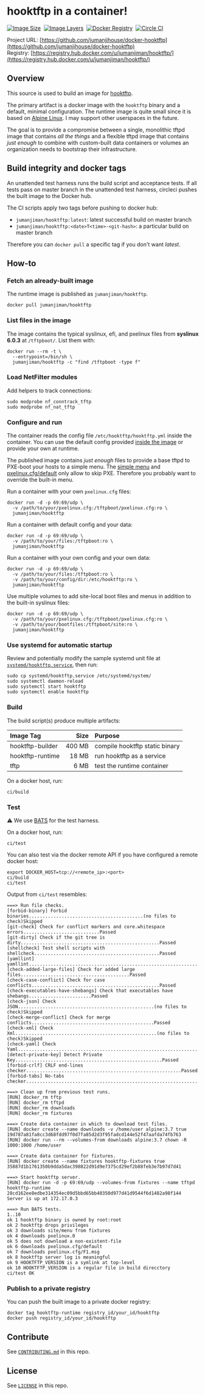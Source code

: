hooktftp in a container!
========================

[![Image Size](https://img.shields.io/imagelayers/image-size/jumanjiman/hooktftp/latest.svg)](https://imagelayers.io/?images=jumanjiman/hooktftp:latest 'View image size and layers')&nbsp;
[![Image Layers](https://img.shields.io/imagelayers/layers/jumanjiman/hooktftp/latest.svg)](https://imagelayers.io/?images=jumanjiman/hooktftp:latest 'View image size and layers')&nbsp;
[![Docker Registry](https://img.shields.io/docker/pulls/jumanjiman/hooktftp.svg)](https://registry.hub.docker.com/u/jumanjiman/hooktftp 'View on docker hub')&nbsp;
[![Circle CI](https://circleci.com/gh/jumanjihouse/docker-hooktftp.png?circle-token=5bf142a4f054bf78f7abd3f9f2ab553d054de414)](https://circleci.com/gh/jumanjihouse/docker-hooktftp/tree/master 'View CI builds')

Project URL: [https://github.com/jumanjihouse/docker-hooktftp](https://github.com/jumanjihouse/docker-hooktftp)
<br/>
Registry: [https://registry.hub.docker.com/u/jumanjiman/hooktftp/](https://registry.hub.docker.com/u/jumanjiman/hooktftp/)


Overview
--------

This source is used to build an image for
[hooktftp](https://github.com/tftp-go-team/hooktftp).

The primary artifact is a docker image with the `hooktftp` binary
and a default, minimal configuration.
The runtime image is quite small since it is based on
[Alpine Linux](https://www.alpinelinux.org/).
I may support other userspaces in the future.

The goal is to provide a compromise between a single, monolithic
tftpd image that contains *all the things* and a flexible tftpd
image that contains *just enough* to combine with custom-built
data containers or volumes an organization needs to bootstrap
their infrastructure.


Build integrity and docker tags
-------------------------------

An unattended test harness runs the build script and acceptance tests.
If all tests pass on master branch in the unattended test harness,
circleci pushes the built image to the Docker hub.

The CI scripts apply two tags before pushing to docker hub:

* `jumanjiman/hooktftp:latest`: latest successful build on master branch
* `jumanjiman/hooktftp:<date>T<time>-<git-hash>`: a particular build on master branch

Therefore you can `docker pull` a specific tag if you don't want *latest*.


How-to
------

### Fetch an already-built image

The runtime image is published as `jumanjiman/hooktftp`.

    docker pull jumanjiman/hooktftp


### List files in the image

The image contains the typical syslinux, efi, and pxelinux files
from **syslinux 6.0.3** at `/tftpboot/`.
List them with:

    docker run --rm -t \
      --entrypoint=/bin/sh \
      jumanjiman/hooktftp -c "find /tftpboot -type f"


### Load NetFilter modules

Add helpers to track connections:

    sudo modprobe nf_conntrack_tftp
    sudo modprobe nf_nat_tftp


### Configure and run

The container reads the config file `/etc/hooktftp/hooktftp.yml`
inside the container. You can use the default config provided
[inside the image](src/alpine/runtime/hooktftp.yml) or provide
your own at runtime.

The published image contains *just enough* files to provide
a base tftpd to PXE-boot your hosts to a simple menu.
The [simple menu](src/alpine/runtime/pxelinux.cfg/F1.msg) and
[pxelinux.cfg/default](src/alpine/runtime/pxelinux.cfg/default)
only allow to skip PXE.
Therefore you probably want to override the built-in menu.

Run a container with your own `pxelinux.cfg` files:

    docker run -d -p 69:69/udp \
      -v /path/to/your/pxelinux.cfg:/tftpboot/pxelinux.cfg:ro \
      jumanjiman/hooktftp

Run a container with default config and your data:

    docker run -d -p 69:69/udp \
      -v /path/to/your/files:/tftpboot:ro \
      jumanjiman/hooktftp

Run a container with your own config and your own data:

    docker run -d -p 69:69/udp \
      -v /path/to/your/files:/tftpboot:ro \
      -v /path/to/your/config/dir:/etc/hooktftp:ro \
      jumanjiman/hooktftp

Use multiple volumes to add site-local boot files and menus
in addition to the built-in syslinux files:

    docker run -d -p 69:69/udp \
      -v /path/to/your/pxelinux.cfg:/tftpboot/pxelinux.cfg:ro \
      -v /path/to/your/bootfiles:/tftpboot/site:ro \
      jumanjiman/hooktftp


### Use systemd for automatic startup

Review and potentially modify the sample systemd unit file at
[`systemd/hooktftp.service`](systemd/hooktftp.service), then run:

    sudo cp systemd/hooktftp.service /etc/systemd/system/
    sudo systemctl daemon-reload
    sudo systemctl start hooktftp
    sudo systemctl enable hooktftp


### Build

The build script(s) produce multiple artifacts:

| Image Tag        | Size   | Purpose                        |
| :--------------- | -----: | :----------------------------- |
| hooktftp-builder | 400 MB | compile hooktftp static binary |
| hooktftp-runtime |  18 MB | run hooktftp as a service      |
| tftp             |   6 MB | test the runtime container     |

On a docker host, run:

    ci/build


### Test

:warning: We use [BATS](https://github.com/sstephenson/bats) for the test harness.

On a docker host, run:

    ci/test

You can also test via the docker remote API if you have configured a remote docker host:

    export DOCKER_HOST=tcp://<remote_ip>:<port>
    ci/build
    ci/test

Output from `ci/test` resembles:

    ===> Run file checks.
    [forbid-binary] Forbid binaries..........................................(no files to check)Skipped
    [git-check] Check for conflict markers and core.whitespace errors............................Passed
    [git-dirty] Check if the git tree is dirty...................................................Passed
    [shellcheck] Test shell scripts with shellcheck..............................................Passed
    [yamllint] yamllint..........................................................................Passed
    [check-added-large-files] Check for added large files........................................Passed
    [check-case-conflict] Check for case conflicts...............................................Passed
    [check-executables-have-shebangs] Check that executables have shebangs.......................Passed
    [check-json] Check JSON..................................................(no files to check)Skipped
    [check-merge-conflict] Check for merge conflicts.............................................Passed
    [check-xml] Check Xml....................................................(no files to check)Skipped
    [check-yaml] Check Yaml......................................................................Passed
    [detect-private-key] Detect Private Key......................................................Passed
    [forbid-crlf] CRLF end-lines checker.........................................................Passed
    [forbid-tabs] No-tabs checker................................................................Passed

    ===> Clean up from previous test runs.
    [RUN] docker_rm tftp
    [RUN] docker_rm tftpd
    [RUN] docker_rm downloads
    [RUN] docker_rm fixtures

    ===> Create data container in which to download test files.
    [RUN] docker create --name downloads -v /home/user alpine:3.7 true
    19d787a81fa8cc3d68fdd97f0d7fa85d2d3f95fadcd144e52f47aafda74fb763
    [RUN] docker run --rm --volumes-from downloads alpine:3.7 chown -R 1000:1000 /home/user

    ===> Create data container for fixtures.
    [RUN] docker create --name fixtures hooktftp-fixtures true
    35887d1b1761350b9dda5dac398822d91d9e7375cd29ef2b88feb3e7b97d7d41

    ===> Start hooktftp server.
    [RUN] docker run -d -p 69:69/udp --volumes-from fixtures --name tftpd hooktftp-runtime
    28cd162ee8edbe314354ec09d5bbd65bb40350d977d41d9544f6d1482a98f144
    Server is up at 172.17.0.3

    ===> Run BATS tests.
    1..10
    ok 1 hooktftp binary is owned by root:root
    ok 2 hooktftp drops privileges
    ok 3 downloads site/menu from fixtures
    ok 4 downloads pxelinux.0
    ok 5 does not download a non-existent-file
    ok 6 downloads pxelinux.cfg/default
    ok 7 downloads pxelinux.cfg/F1.msg
    ok 8 hooktftp server log is meaningful
    ok 9 HOOKTFTP_VERSION is a symlink at top-level
    ok 10 HOOKTFTP_VERSION is a regular file in build direcctory
    ci/test OK


### Publish to a private registry

You can push the built image to a private docker registry:

    docker tag hooktftp-runtime registry_id/your_id/hooktftp
    docker push registry_id/your_id/hooktftp


Contribute
----------

See [`CONTRIBUTING.md`](CONTRIBUTING.md) in this repo.


License
-------

See [`LICENSE`](LICENSE) in this repo.
